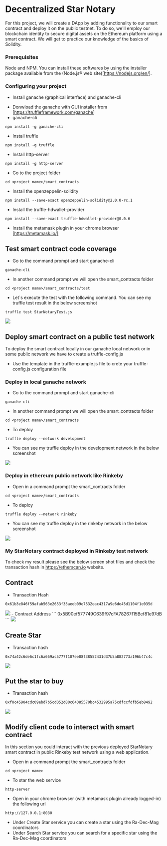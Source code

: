 # Decentralized Star Notary

For this project, we will create a DApp by adding functionality to our smart contract and deploy it on the public testnet. To do so, we'll employ our blockchain identity to secure digital assets on the Ethereum platform using a smart contract. We will get to practice our knowledge of the basics of Solidity.

### Prerequisites

Node and NPM. You can install these softwares by using the installer package available from the (Node.js® web site)[https://nodejs.org/en/].

### Configuring your project

- Install ganache (graphical interface) and ganache-cli
* Donwload the ganache with GUI installer from [https://truffleframework.com/ganache]
* ganache-cli
 ```
 npm install -g ganache-cli
 ```
- Install truffle
```
npm install -g truffle
```
- Install http-server
```
npm install -g http-server
```
- Go to the project folder
```
cd <project name>/smart_contracts
```
- Install the openzeppelin-solidity
```
npm install --save-exact openzeppelin-solidity@2.0.0-rc.1
```
- Install the truffle-hdwallet-provider
```
npm install --save-exact truffle-hdwallet-provider@0.0.6
```
- Install the metamask plugin in your chrome browser [https://metamask.io/]

## Test smart contract code coverage

- Go to the command prompt and start ganache-cli
```
ganache-cli
```
- In another command prompt we will open the smart_contracts folder
```
cd <project name>/smart_contracts/test
```
- Let`s execute the test with the following command. You can see my truffle test result in the below screenshot
```
truffle test StarNotaryTest.js
```
<img src="https://github.com/seiedalirazaviomrani/Decentralized-Star-Notary/blob/master/img/img1.png?raw=true">


## Deploy smart contract on a public test network

To deploy the smart contract locally in our ganache local network or in some public network we have to create a truffle-config.js
- Use the template in the truffle-example.js file to crete your truffle-config.js configuration file

### Deploy in local ganache network
- Go to the command prompt and start ganache-cli
```
ganache-cli
```
- In another command prompt we will open the smart_contracts folder
```
cd <project name>/smart_contracts
```
- To deploy 
```
truffle deploy --network development
```
- You can see my truffle deploy in the development network in the below screenshot
<img src="https://github.com/seiedalirazaviomrani/Decentralized-Star-Notary/blob/master/img/img2.png?raw=true">

### Deploy in ethereum public network like Rinkeby
- Open in a command prompt the smart_contracts folder
```
cd <project name>/smart_contracts
```
- To deploy
```
truffle deploy --network rinkeby
```
- You can see my truffle deploy in the rinkeby network in the below screenshot
<img src="https://github.com/seiedalirazaviomrani/Decentralized-Star-Notary/blob/master/img/img3.png?raw=true">

### My StarNotary contract deployed in Rinkeby test network

To check my result please see the below screen shot files and check the transaction hash in https://etherscan.io website.

## Contract
- Transaction Hash
```
0x61b3e846f59afab563e2653f33aeeb09e7532eac4317a9e6de45d1104f1e035d
```
<img src="https://github.com/seiedalirazaviomrani/Decentralized-Star-Notary/blob/master/img/img4.png?raw=true">
- Contract Address
```
0x5B90ef577749C639f97cFA78267f15Bef81e97dB
```
<img src="https://github.com/seiedalirazaviomrani/Decentralized-Star-Notary/blob/master/img/img5.png?raw=true">


## Create Star
- Transaction hash
```
0x74a42c6de6c1fc6a669ac5777f107ee08f38552431d37b5a882773a196b47c4c
```
<img src="https://github.com/seiedalirazaviomrani/Decentralized-Star-Notary/blob/master/img/img6.png?raw=true">


## Put the star to buy
- Transaction hash
```
0xf0c45904cdc09ebd7b5cd052d80c64085570bc4532995a75cdfccfdfb5eb8492
```
<img src="https://github.com/seiedalirazaviomrani/Decentralized-Star-Notary/blob/master/img/img7.png?raw=true">


## Modify client code to interact with smart contract

In this section you could interact with the previous deployed StarNotary smart contract in public Rinkeby test network using a web application.

- Open in a command prompt the smart_contracts folder
```
cd <project name>
```
- To star the web service
```
http-server
```
- Open in your chrome browser (with metamask plugin already logged-in) the following url
```
http://127.0.0.1:8080
```
- Under Create Star service you can create a star using the Ra-Dec-Mag coordinators
- Under Search Star service you can search for a specific star using the Ra-Dec-Mag coordinators
